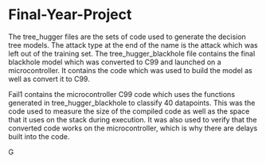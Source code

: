 # Final-Year-Project

The tree_hugger files are the sets of code used to generate the decision tree models. The attack type at the end of the name is the attack which was left out of the training set.
The tree_hugger_blackhole file contains the final blackhole model which was converted to C99 and launched on a microcontroller. 
It contains the code which was used to build the model as well as convert it to C99.

Fail1 contains the microcontroller C99 code which uses the functions generated in tree_hugger_blackhole to classify 40 datapoints. This was the code used to measure the size of the compiled code as well as the space that it uses on the stack during execution. It was also used to verify that the converted code works on the microcontroller, which is why there are delays built into the code.

G

